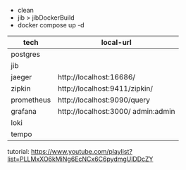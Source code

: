 * clean
* jib > jibDockerBuild
* docker compose up -d

| tech       | local-url                           |
|------------|-------------------------------------|
| postgres   |                                     |
| jib        |                                     |
| jaeger     | http://localhost:16686/             |
| zipkin     | http://localhost:9411/zipkin/       |
| prometheus | http://localhost:9090/query         |
| grafana    | http://localhost:3000/  admin:admin |
| loki       |                                     |
| tempo      |                                     |

tutorial: https://www.youtube.com/playlist?list=PLLMxXO6kMiNg6EcNCx6C6pydmgUlDDcZY